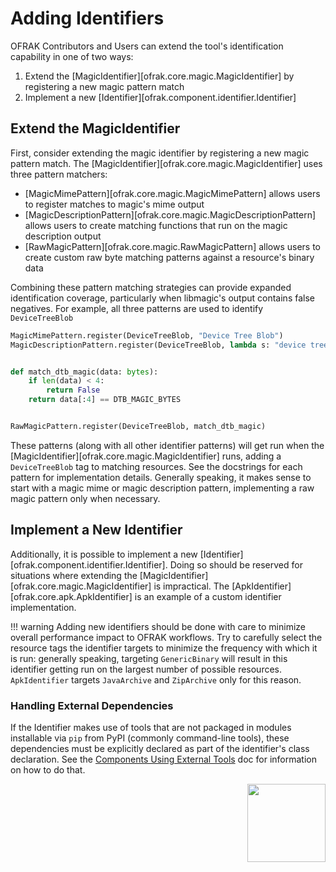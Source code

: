 # Adding Identifiers
OFRAK Contributors and Users can extend the tool's identification capability in one of two ways:

1. Extend the [MagicIdentifier][ofrak.core.magic.MagicIdentifier] by registering a new magic pattern match
2. Implement a new [Identifier][ofrak.component.identifier.Identifier]

## Extend the MagicIdentifier
First, consider extending the magic identifier by registering a new magic pattern match.
The [MagicIdentifier][ofrak.core.magic.MagicIdentifier] uses three pattern matchers:

- [MagicMimePattern][ofrak.core.magic.MagicMimePattern] allows users to register matches to magic's mime output
- [MagicDescriptionPattern][ofrak.core.magic.MagicDescriptionPattern] allows users to create matching functions that run on the magic description output
- [RawMagicPattern][ofrak.core.magic.RawMagicPattern] allows users to create custom raw byte matching patterns against a resource's binary data

Combining these pattern matching strategies can provide expanded identification coverage, particularly when libmagic's output contains false negatives.
For example, all three patterns are used to identify `DeviceTreeBlob`

```python
MagicMimePattern.register(DeviceTreeBlob, "Device Tree Blob")
MagicDescriptionPattern.register(DeviceTreeBlob, lambda s: "device tree blob" in s.lower())


def match_dtb_magic(data: bytes):
    if len(data) < 4:
        return False
    return data[:4] == DTB_MAGIC_BYTES


RawMagicPattern.register(DeviceTreeBlob, match_dtb_magic)
```

These patterns (along with all other identifier patterns) will get run when the [MagicIdentifier][ofrak.core.magic.MagicIdentifier] runs, adding a `DeviceTreeBlob` tag to matching resources.
See the docstrings for each pattern for implementation details.
Generally speaking, it makes sense to start with a magic mime or magic description pattern, implementing a raw magic pattern only when necessary. 

## Implement a New Identifier
Additionally, it is possible to implement a new [Identifier][ofrak.component.identifier.Identifier].
Doing so should be reserved for situations where extending the [MagicIdentifier][ofrak.core.magic.MagicIdentifier] is impractical.
The [ApkIdentifier][ofrak.core.apk.ApkIdentifier] is an example of a custom identifier implementation.

!!! warning
    Adding new identifiers should be done with care to minimize overall performance impact to OFRAK workflows.
    Try to carefully select the resource tags the identifier targets to minimize the frequency with which
    it is run: generally speaking, targeting `GenericBinary` will result in this identifier getting run on the largest
    number of possible resources. `ApkIdentifier` targets `JavaArchive` and `ZipArchive` only for this reason.

### Handling External Dependencies
If the Identifier makes use of tools that are not packaged in modules installable via `pip` from 
PyPI (commonly command-line tools), these dependencies must be explicitly declared as part of the 
identifier's class declaration. See the [Components Using External Tools](./external_tools.md) doc 
for information on how to do that.

<div align="right">
<img src="../../assets/square_01.png" width="125" height="125">
</div>

